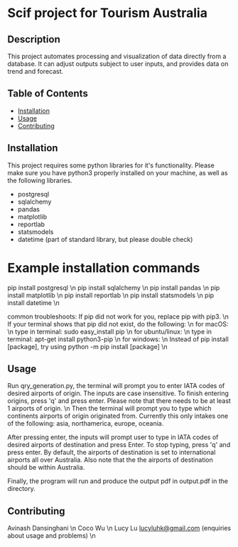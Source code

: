 # Scif project for Tourism Australia

## Description

This project automates processing and visualization of data directly from a database. It can adjust outputs subject to user inputs, and provides
data on trend and forecast.

## Table of Contents

- [Installation](#installation)
- [Usage](#usage)
- [Contributing](#contributing)

## Installation
This project requires some python libraries for it's functionality. Please make sure you have python3 properly installed on your machine, as well 
as the following libraries.
  - postgresql
  - sqlalchemy
  - pandas
  - matplotlib
  - reportlab
  - statsmodels
  - datetime (part of standard library, but please double check)
# Example installation commands
pip install postgresql \n
pip install sqlalchemy \n
pip install pandas \n
pip install matplotlib \n
pip install reportlab \n
pip install statsmodels \n
pip install datetime \n

common troubleshoots:
If pip did not work for you, replace pip with pip3. \n
If your terminal shows that pip did not exist, do the following: \n
  for macOS: \n
    type in terminal:  sudo easy_install pip \n
  for ubuntu/linux: \n
    type in terminal:  apt-get install python3-pip \n
  for windows: \n
    Instead of pip install [package], try using python -m pip install [package] \n

## Usage
  Run qry_generation.py, the terminal will prompt you to enter IATA codes of desired airports of origin. The inputs are case insensitive. 
  To finish entering origins, press 'q' and press enter. Please note that there needs to be at least 1 airports of origin.
  \n
  Then the terminal will prompt you to type which continents airports of origin originated from. Currently this only intakes one of the following:
  asia, northamerica, europe, oceania. 

  After pressing enter, the inputs will prompt user to type in IATA codes of desired airports of destination and press Enter. 
  To stop typing, press 'q' and press enter.
  By default, the airports of destination is set to 
  international airports all over Australia. Also note that the the airports of destination should be within Australia.

  Finally, the program will run and produce the output pdf in output.pdf in the directory.

## Contributing
  Avinash Dansinghani \n
  Coco Wu \n
  Lucy Lu lucyluhk@gmail.com (enquiries about usage and problems) \n

  
  
  
